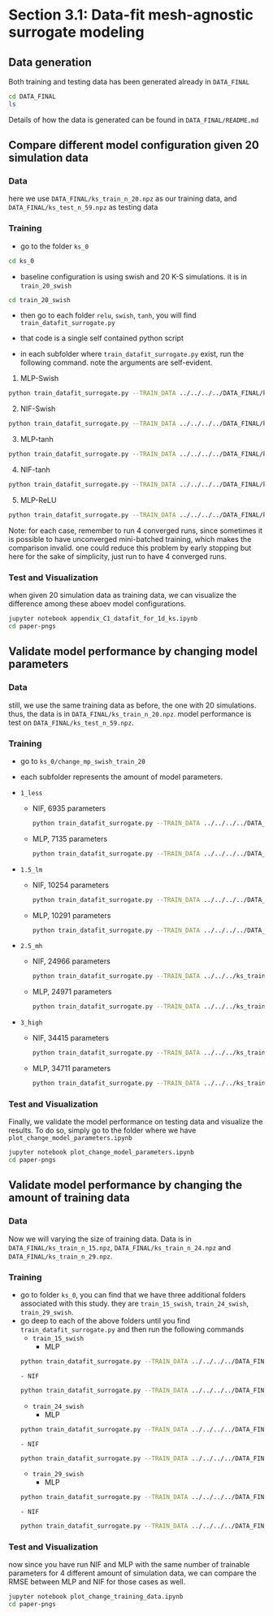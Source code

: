 # Section 3.1: Data-fit mesh-agnostic surrogate modeling

## Data generation

Both training and testing data has been generated already in `DATA_FINAL`
```bash
cd DATA_FINAL
ls
```
Details of how the data is generated can be found in `DATA_FINAL/README.md`

## Compare different model configuration given 20 simulation data

### Data

here we use `DATA_FINAL/ks_train_n_20.npz` as our training data, and `DATA_FINAL/ks_test_n_59.npz` as testing data

### Training

- go to the folder `ks_0`
```bash
cd ks_0
```

- baseline configuration is using swish and 20 K-S simulations. it is in `train_20_swish`
```bash
cd train_20_swish
```

- then go to each folder `relu`, `swish`, `tanh`, you will find `train_datafit_surrogate.py`

- that code is a single self contained python script

- in each subfolder where `train_datafit_surrogate.py` exist, run the following command. note the arguments are self-evident.

1. MLP-Swish
```bash
python train_datafit_surrogate.py --TRAIN_DATA ../../../../DATA_FINAL/ks_train_n_20.npz --NETWORK_TYPE MLP --N_S 100 --N_T 0 --ACT swish --L_R 0.001 --BATCH_SIZE 1024 --EPOCH 40001
```

2. NIF-Swish
```bash
python train_datafit_surrogate.py --TRAIN_DATA ../../../../DATA_FINAL/ks_train_n_20.npz --NETWORK_TYPE NIF --N_S 56 --N_T 30 --ACT swish --L_R 0.001 --BATCH_SIZE 1024 --EPOCH 40001
```

3. MLP-tanh
```bash
python train_datafit_surrogate.py --TRAIN_DATA ../../../../DATA_FINAL/ks_train_n_20.npz --NETWORK_TYPE MLP --N_S 100 --N_T 0 --ACT tanh --L_R 0.001 --BATCH_SIZE 1024 --EPOCH 40001
```

4. NIF-tanh
```bash
python train_datafit_surrogate.py --TRAIN_DATA ../../../../DATA_FINAL/ks_train_n_20.npz --NETWORK_TYPE NIF --N_S 56 --N_T 30 --ACT tanh --L_R 0.001 --BATCH_SIZE 1024 --EPOCH 40001
```

5. MLP-ReLU
```bash
python train_datafit_surrogate.py --TRAIN_DATA ../../../../DATA_FINAL/ks_train_n_20.npz --NETWORK_TYPE MLP --N_S 100 --N_T 0 --ACT relu --L_R 0.001 --BATCH_SIZE 1024 --EPOCH 40001
```

Note: for each case, remember to run 4 converged runs, since sometimes it is possible to have unconverged mini-batched training, which makes the comparison invalid. one could reduce this problem by early stopping but here for the sake of simplicity, just run to have 4 converged runs.

### Test and Visualization

when given 20 simulation data as training data, we can visualize the difference among these aboev model configurations.
```bash
jupyter notebook appendix_C1_datafit_for_1d_ks.ipynb
cd paper-pngs
```

## Validate model performance by changing model parameters

### Data

still, we use the same training data as before, the one with 20 simulations. thus, the data is in `DATA_FINAL/ks_train_n_20.npz`. model performance is test on `DATA_FINAL/ks_test_n_59.npz`.

### Training

- go to `ks_0/change_mp_swish_train_20`
- each subfolder represents the amount of model parameters. 
- `1_less`

  - NIF, 6935 parameters

	```bash
	python train_datafit_surrogate.py --TRAIN_DATA ../../../../DATA_FINAL/ks_train_n_20.npz --NETWORK_TYPE NIF --N_S 30 --N_T 30 --ACT swish --L_R 0.001 --BATCH_SIZE 1024 --EPOCH 40001
	```

  - MLP, 7135 parameters

	```bash
	python train_datafit_surrogate.py --TRAIN_DATA ../../../../DATA_FINAL/ks_train_n_20.npz --NETWORK_TYPE MLP --N_S 58 --N_T 0 --ACT swish --L_R 0.001 --BATCH_SIZE 1024 --EPOCH 40001
	```

- `1.5_lm`

  - NIF, 10254 parameters

	```bash
	python train_datafit_surrogate.py --TRAIN_DATA ../../../../DATA_FINAL/ks_train_n_20.npz --NETWORK_TYPE NIF --N_S 38 --N_T 29 --ACT swish --L_R
	```
  
  - MLP, 10291 parameters 		

	```bash
	python train_datafit_surrogate.py --TRAIN_DATA ../../../../DATA_FINAL/ks_train_n_20.npz --NETWORK_TYPE MLP --N_S 70 --N_T 0 --ACT swish --L_R 0.001 --BATCH_SIZE 1024 --EPOCH 40001
	```

- `2.5_mh`

  - NIF, 24966 parameters

	```bash
	python train_datafit_surrogate.py --TRAIN_DATA ../../../ks_train_n_20.npz --NETWORK_TYPE NIF --N_S 60 --N_T 47 --ACT swish --L_R 0.001 --BATCH_SIZE 1024 --EPOCH 40001
	```

  - MLP, 24971 parameters

	```bash
	python train_datafit_surrogate.py --TRAIN_DATA ../../../ks_train_n_20.npz --NETWORK_TYPE MLP --N_S 110 --N_T 0 --ACT swish --L_R 0.001 --BATCH_SIZE 1024 --EPOCH 40001
	```

- `3_high`

  - NIF, 34415 parameters

	```bash
	python train_datafit_surrogate.py --TRAIN_DATA ../../../ks_train_n_20.npz --NETWORK_TYPE NIF --N_S 70 --N_T 60 --ACT swish --L_R 0.001 --BATCH_SIZE 1024 --EPOCH 40001
	```

  - MLP, 34711 parameters

	```bash
	python train_datafit_surrogate.py --TRAIN_DATA ../../../ks_train_n_20.npz --NETWORK_TYPE MLP --N_S 130 --N_T 0 --ACT swish --L_R 0.001 --BATCH_SIZE 1024 --EPOCH 40001
	```


### Test and Visualization

Finally, we validate the model performance on testing data and visualize the results. To do so, simply go to the folder where we have `plot_change_model_parameters.ipynb`

```bash
jupyter notebook plot_change_model_parameters.ipynb
cd paper-pngs
```

## Validate model performance by changing the amount of training data

### Data

Now we will varying the size of training data. Data is in `DATA_FINAL/ks_train_n_15.npz`, `DATA_FINAL/ks_train_n_24.npz` and `DATA_FINAL/ks_train_n_29.npz`.

### Training

- go to folder `ks_0`, you can find that we have three additional folders associated with this study. they are `train_15_swish`, `train_24_swish`, `train_29_swish`.
- go deep to each of the above folders until you find `train_datafit_surrogate.py` and then run the following commands
	- `train_15_swish`
	  - MLP
	```bash
	python train_datafit_surrogate.py --TRAIN_DATA ../../../../DATA_FINAL/ks_train_n_15.npz --NETWORK_TYPE MLP --N_S 100 --N_T 0 --ACT swish --L_R 0.001 --BATCH_SIZE 1024 --EPOCH 40001
	```
	  - NIF
	```bash
	python train_datafit_surrogate.py --TRAIN_DATA ../../../../DATA_FINAL/ks_train_n_15.npz --NETWORK_TYPE NIF --N_S 56 --N_T 30 --ACT swish --L_R 0.001 --BATCH_SIZE 1024 --EPOCH 40001
	```
	- `train_24_swish`
	  - MLP
	```bash
	python train_datafit_surrogate.py --TRAIN_DATA ../../../../DATA_FINAL/ks_train_n_24.npz --NETWORK_TYPE MLP --N_S 100 --N_T 0 --ACT swish --L_R 0.001 --BATCH_SIZE 1024 --EPOCH 40001
	```
	  - NIF
	```bash
	python train_datafit_surrogate.py --TRAIN_DATA ../../../../DATA_FINAL/ks_train_n_24.npz --NETWORK_TYPE NIF --N_S 56 --N_T 30 --ACT swish --L_R 0.001 --BATCH_SIZE 1024 --EPOCH 40001
	```
	- `train_29_swish`
	  - MLP
	```bash
	python train_datafit_surrogate.py --TRAIN_DATA ../../../../DATA_FINAL/ks_train_n_29.npz --NETWORK_TYPE MLP --N_S 100 --N_T 0 --ACT swish --L_R 0.001 --BATCH_SIZE 1024 --EPOCH 40001
	```
	  - NIF
	```bash
	python train_datafit_surrogate.py --TRAIN_DATA ../../../../DATA_FINAL/ks_train_n_29.npz --NETWORK_TYPE NIF --N_S 56 --N_T 30 --ACT swish --L_R 0.001 --BATCH_SIZE 1024 --EPOCH 40001
	```

### Test and Visualization

now since you have run NIF and MLP with the same number of trainable parameters for 4 different amount of simulation data, we can compare the RMSE between MLP and NIF for those cases as well. 
```bash
jupyter notebook plot_change_training_data.ipynb
cd paper-pngs
```






